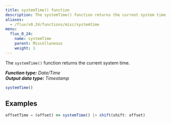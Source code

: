 ```yaml
---
title: systemTime() function
description: The systemTime() function returns the current system time.
aliases:
  - /flux/v0.24/functions/misc/systemtime
menu:
  flux_0_24:
    name: systemTime
    parent: Miscellaneous
    weight: 1
---
```


The `systemTime()` function returns the current system time.

_**Function type:** Date/Time_  
_**Output data type:** Timestamp_

```js
systemTime()
```

## Examples
```js
offsetTime = (offset) => systemTime() |> shift(shift: offset)
```
